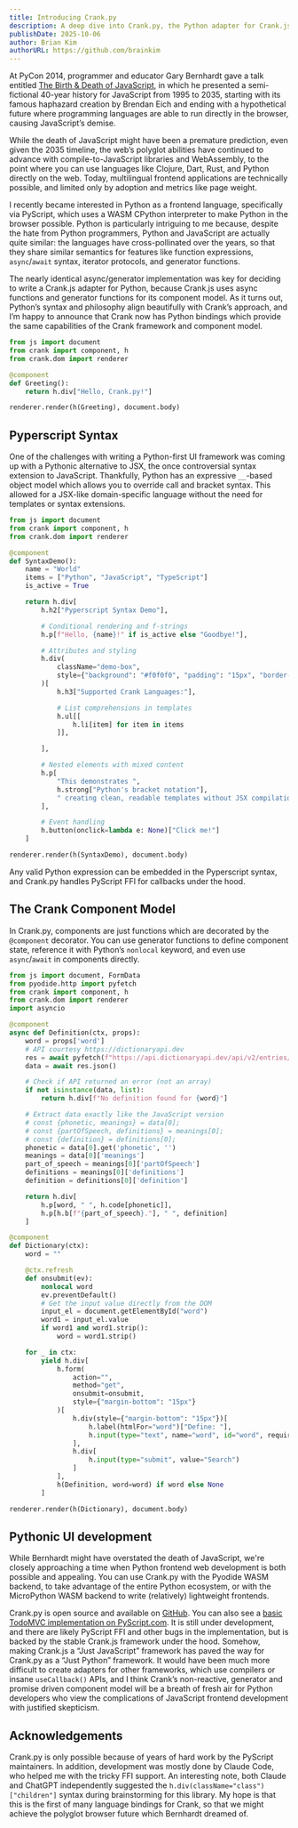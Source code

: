 ```yaml
---
title: Introducing Crank.py
description: A deep dive into Crank.py, the Python adapter for Crank.js that makes Python functions components for frontend development.
publishDate: 2025-10-06
author: Brian Kim
authorURL: https://github.com/brainkim
---
```


At PyCon 2014, programmer and educator Gary Bernhardt gave a talk entitled [The Birth & Death of JavaScript](https://www.destroyallsoftware.com/talks/the-birth-and-death-of-javascript), in which he presented a semi-fictional 40-year history for JavaScript from 1995 to 2035, starting with its famous haphazard creation by Brendan Eich and ending with a hypothetical future where programming languages are able to run directly in the browser, causing JavaScript’s demise.

While the death of JavaScript might have been a premature prediction, even given the 2035 timeline, the web’s polyglot abilities have continued to advance with compile-to-JavaScript libraries and WebAssembly, to the point where you can use languages like Clojure, Dart, Rust, and Python directly on the web. Today, multilingual frontend applications are technically possible, and limited only by adoption and metrics like page weight.

I recently became interested in Python as a frontend language, specifically via PyScript, which uses a WASM CPython interpreter to make Python in the browser possible. Python is particularly intriguing to me because, despite the hate from Python programmers, Python and JavaScript are actually quite similar: the languages have cross-pollinated over the years, so that they share similar semantics for features like function expressions, `async`/`await` syntax, iterator protocols, and generator functions.

The nearly identical async/generator implementation was key for deciding to write a Crank.js adapter for Python, because Crank.js uses async functions and generator functions for its component model. As it turns out, Python’s syntax and philosophy align beautifully with Crank’s approach, and I’m happy to announce that Crank now has Python bindings which provide the same capabilities of the Crank framework and component model.

```python live
from js import document
from crank import component, h
from crank.dom import renderer

@component
def Greeting():
    return h.div["Hello, Crank.py!"]

renderer.render(h(Greeting), document.body)
```

## Pyperscript Syntax

One of the challenges with writing a Python-first UI framework was coming up with a Pythonic alternative to JSX, the once controversial syntax extension to JavaScript. Thankfully, Python has an expressive `__`-based object model which allows you to override call and bracket syntax. This allowed for a JSX-like domain-specific language without the need for templates or syntax extensions.

```python live
from js import document
from crank import component, h
from crank.dom import renderer

@component
def SyntaxDemo():
    name = "World"
    items = ["Python", "JavaScript", "TypeScript"]
    is_active = True

    return h.div[
        h.h2["Pyperscript Syntax Demo"],

        # Conditional rendering and f-strings
        h.p[f"Hello, {name}!" if is_active else "Goodbye!"],

        # Attributes and styling
        h.div(
            className="demo-box",
            style={"background": "#f0f0f0", "padding": "15px", "border-radius": "5px"}
        )[
            h.h3["Supported Crank Languages:"],

            # List comprehensions in templates
            h.ul[[
                h.li[item] for item in items
            ]],

        ],

        # Nested elements with mixed content
        h.p[
            "This demonstrates ",
            h.strong["Python's bracket notation"],
            " creating clean, readable templates without JSX compilation."
        ],

        # Event handling
        h.button(onclick=lambda e: None)["Click me!"]
    ]

renderer.render(h(SyntaxDemo), document.body)
```

Any valid Python expression can be embedded in the Pyperscript syntax, and Crank.py handles PyScript FFI for callbacks under the hood.

## The Crank Component Model

In Crank.py, components are just functions which are decorated by the `@component` decorator.
You can use generator functions to define component state, reference it with Python’s `nonlocal` keyword, and even use `async`/`await` in components directly.

```python live
from js import document, FormData
from pyodide.http import pyfetch
from crank import component, h
from crank.dom import renderer
import asyncio

@component
async def Definition(ctx, props):
    word = props['word']
    # API courtesy https://dictionaryapi.dev
    res = await pyfetch(f"https://api.dictionaryapi.dev/api/v2/entries/en/{word}")
    data = await res.json()

    # Check if API returned an error (not an array)
    if not isinstance(data, list):
        return h.div[f"No definition found for {word}"]

    # Extract data exactly like the JavaScript version
    # const {phonetic, meanings} = data[0];
    # const {partOfSpeech, definitions} = meanings[0];
    # const {definition} = definitions[0];
    phonetic = data[0].get('phonetic', '')
    meanings = data[0]['meanings']
    part_of_speech = meanings[0]['partOfSpeech']
    definitions = meanings[0]['definitions']
    definition = definitions[0]['definition']

    return h.div[
        h.p[word, " ", h.code[phonetic]],
        h.p[h.b[f"{part_of_speech}."], " ", definition]
    ]

@component
def Dictionary(ctx):
    word = ""

    @ctx.refresh
    def onsubmit(ev):
        nonlocal word
        ev.preventDefault()
        # Get the input value directly from the DOM
        input_el = document.getElementById("word")
        word1 = input_el.value
        if word1 and word1.strip():
            word = word1.strip()

    for _ in ctx:
        yield h.div[
            h.form(
                action="",
                method="get",
                onsubmit=onsubmit,
                style={"margin-bottom": "15px"}
            )[
                h.div(style={"margin-bottom": "15px"})[
                    h.label(htmlFor="word")["Define: "],
                    h.input(type="text", name="word", id="word", required=True)
                ],
                h.div[
                    h.input(type="submit", value="Search")
                ]
            ],
            h(Definition, word=word) if word else None
        ]

renderer.render(h(Dictionary), document.body)
```

## Pythonic UI development

While Bernhardt might have overstated the death of JavaScript, we're closely approaching a time when Python frontend web development is both possible and appealing. You can use Crank.py with the Pyodide WASM backend, to take advantage of the entire Python ecosystem, or with the MicroPython WASM backend to write (relatively) lightweight frontends.

Crank.py is open source and available on [GitHub](https://github.com/bikeshaving/crankpy). You can also see a [basic TodoMVC implementation on PyScript.com](https://pyscript.com/@brainkim/crank-todomvc/latest?files=main.py,index.html). It is still under development, and there are likely PyScript FFI and other bugs in the implementation, but is backed by the stable Crank.js framework under the hood. Somehow, making Crank.js a “Just JavaScript” framework has paved the way for Crank.py as a “Just Python” framework. It would have been much more difficult to create adapters for other frameworks, which use compilers or insane `useCallback()` APIs, and I think Crank’s non-reactive, generator and promise driven component model will be a breath of fresh air for Python developers who view the complications of JavaScript frontend development with justified skepticism.

## Acknowledgements
Crank.py is only possible because of years of hard work by the PyScript maintainers. In addition, development was mostly done by Claude Code, who helped me with the tricky FFI support. An interesting note, both Claude and ChatGPT independently suggested the `h.div(className="class")["children"]` syntax during brainstorming for this library. My hope is that this is the first of many language bindings for Crank, so that we might achieve the polyglot browser future which Bernhardt dreamed of.
